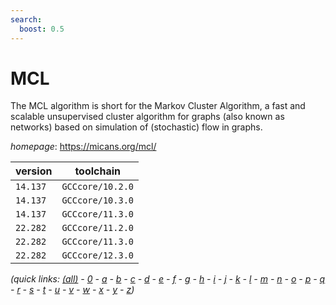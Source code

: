 ```yaml
---
search:
  boost: 0.5
---
```

# MCL

The MCL algorithm is short for the Markov Cluster Algorithm, a fast and scalable unsupervised cluster algorithm for graphs (also known as networks) based on simulation of (stochastic) flow in graphs.

*homepage*: <https://micans.org/mcl/>

version | toolchain
--------|----------
``14.137`` | ``GCCcore/10.2.0``
``14.137`` | ``GCCcore/10.3.0``
``14.137`` | ``GCCcore/11.3.0``
``22.282`` | ``GCCcore/11.2.0``
``22.282`` | ``GCCcore/11.3.0``
``22.282`` | ``GCCcore/12.3.0``


*(quick links: [(all)](../index.md) - [0](../0/index.md) - [a](../a/index.md) - [b](../b/index.md) - [c](../c/index.md) - [d](../d/index.md) - [e](../e/index.md) - [f](../f/index.md) - [g](../g/index.md) - [h](../h/index.md) - [i](../i/index.md) - [j](../j/index.md) - [k](../k/index.md) - [l](../l/index.md) - [m](../m/index.md) - [n](../n/index.md) - [o](../o/index.md) - [p](../p/index.md) - [q](../q/index.md) - [r](../r/index.md) - [s](../s/index.md) - [t](../t/index.md) - [u](../u/index.md) - [v](../v/index.md) - [w](../w/index.md) - [x](../x/index.md) - [y](../y/index.md) - [z](../z/index.md))*

